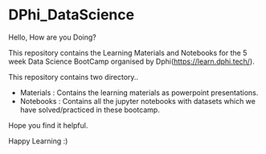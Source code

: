 # DPhi_DataScience

Hello, How are you Doing?


This repository contains the Learning Materials and Notebooks for the 5 week Data Science BootCamp organised by Dphi(https://learn.dphi.tech/).

This repository contains two directory..
- Materials : Contains the learning materials as powerpoint presentations.
- Notebooks : Contains all the jupyter notebooks with datasets which we have solved/practiced in these bootcamp. 

Hope you find it helpful.

Happy Learning :)
